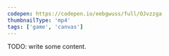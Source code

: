 ```yaml
---
codepen: https://codepen.io/eebgwuss/full/OJvzzga
thumbnailType: 'mp4'
tags: ['game', 'canvas']
---
```


TODO: write some content.
